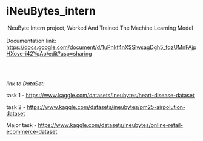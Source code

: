 # iNeuBytes_intern
iNeuByte Intern project, Worked And Trained The Machine Learning Model
<br/><br/> 
Documentation link:
https://docs.google.com/document/d/1uPnkf4nXSSlwsagDgh5_fqzUMnFAjpHXove-i42YqAo/edit?usp=sharing


 <br/><br/> 

*link to DataSet:*

task 1 - https://www.kaggle.com/datasets/ineubytes/heart-disease-dataset

task 2 - https://www.kaggle.com/datasets/ineubytes/pm25-airpolution-dataset

Major task - https://www.kaggle.com/datasets/ineubytes/online-retail-ecommerce-dataset
